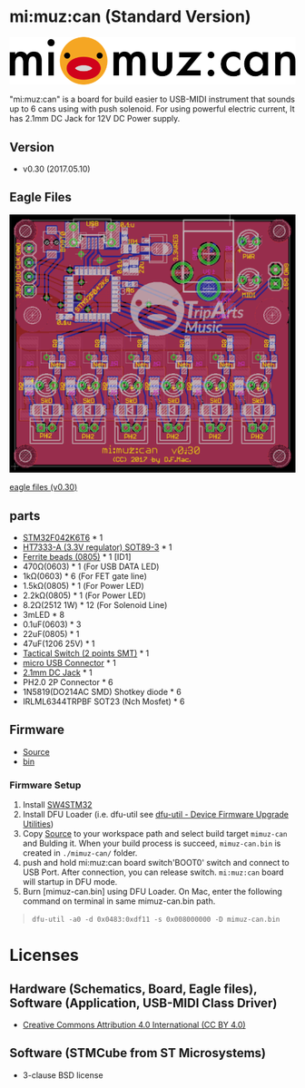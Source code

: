 # mi:muz:can (Standard Version)

![mimuz-can logo](../mimuz-can.png)

"mi:muz:can" is a board for build easier to USB-MIDI instrument that sounds up to 6 cans using with push solenoid. For using powerful electric current, It has 2.1mm DC Jack for 12V DC Power supply.

## Version

- v0.30 (2017.05.10)

## Eagle Files

![board](./eagle-files/board-v0.30.png)

[eagle files (v0.30)](./eagle-files/v0.30)

## parts

- [STM32F042K6T6](http://www.st.com/content/st_com/ja/products/microcontrollers/stm32-32-bit-arm-cortex-mcus/stm32f0-series/stm32f0x2/stm32f042k6.html) * 1
- [HT7333-A (3.3V regulator) SOT89-3](http://www.holtek.com.tw/documents/10179/116711/HT73xx-1v100.pdf) * 1
- [Ferrite beads (0805)](http://akizukidenshi.com/catalog/g/gP-04054/) * 1 [ID1]
- 470Ω(0603) * 1 (For USB DATA LED)
- 1kΩ(0603) * 6 (For FET gate line)
- 1.5kΩ(0805) * 1 (For Power LED)
- 2.2kΩ(0805) * 1 (For Power LED)
- 8.2Ω(2512 1W) * 12 (For Solenoid Line)
- 3mLED * 8 
- 0.1uF(0603) * 3
- 22uF(0805) * 1
- 47uF(1206 25V) * 1
- [Tactical Switch (2 points SMT)](http://www.aitendo.com/product/10525) * 1
- [micro USB Connector](https://www.aliexpress.com/item/Free-shipping-100pcs-lot-4-feet-DIP-5P-SMD-Micro-USB-Connector-V8-Port-Charge-Socket/32214653369.html?spm=2114.13010608.0.0.uwpujb) * 1
- [2.1mm DC Jack](http://akizukidenshi.com/catalog/g/gC-06568/) * 1
- PH2.0 2P Connector * 6
- 1N5819(DO214AC SMD) Shotkey diode * 6
- IRLML6344TRPBF SOT23 (Nch Mosfet) * 6

## Firmware

- [Source](./source)
- [bin](./bin)

### Firmware Setup 

1. Install [SW4STM32](http://www.st.com/content/st_com/ja/products/development-tools/software-development-tools/stm32-software-development-tools/stm32-ides/sw4stm32.html)
2. Install DFU Loader (i.e. dfu-util see [dfu-util - Device Firmware Upgrade Utilities](http://dfu-util.sourceforge.net/))
3. Copy [Source](./source/mimuz-tuch) to your workspace path and select build target `mimuz-can` and Bulding it. When your build process is succeed, `mimuz-can.bin` is created in `./mimuz-can/` folder.
4. push and hold mi:muz:can board switch'BOOT0' switch and connect to USB Port. After connection, you can release switch. `mi:muz:can` board will startup in DFU mode. 
5. Burn [mimuz-can.bin] using DFU Loader. On Mac, enter the following command on terminal in same mimuz-can.bin path.

> `dfu-util -a0 -d 0x0483:0xdf11 -s 0x008000000 -D mimuz-can.bin`

# Licenses

## Hardware (Schematics, Board, Eagle files), Software (Application, USB-MIDI Class Driver)

- [Creative Commons Attribution 4.0 International (CC BY 4.0)](http://creativecommons.org/licenses/by/4.0/)

## Software (STMCube from ST Microsystems)

- 3-clause BSD license







